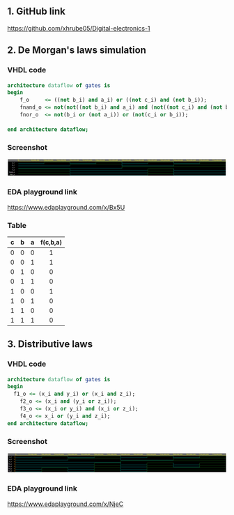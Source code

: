 ## 1. GitHub link
https://github.com/xhrube05/Digital-electronics-1

## 2. De Morgan's laws simulation
### VHDL code
```vhdl
architecture dataflow of gates is
begin
    f_o     <= ((not b_i) and a_i) or ((not c_i) and (not b_i));
    fnand_o <= not(not((not b_i) and a_i) and (not((not c_i) and (not b_i))));
    fnor_o  <= not(b_i or (not a_i)) or (not(c_i or b_i));

end architecture dataflow;
```
### Screenshot
![Simulace De Morgan's laws](Images/demorganslawsimulation.png)
### EDA playground link
https://www.edaplayground.com/x/Bx5U
### Table
| **c** | **b** |**a** | **f(c,b,a)** | 
| :-: | :-: | :-: | :-: | 
| 0 | 0 | 0 | 1 | 
| 0 | 0 | 1 | 1 | 
| 0 | 1 | 0 | 0 | 
| 0 | 1 | 1 | 0 | 
| 1 | 0 | 0 | 1 | 
| 1 | 0 | 1 | 0 | 
| 1 | 1 | 0 | 0 | 
| 1 | 1 | 1 | 0 | 

## 3. Distributive laws
### VHDL code
```vhdl
architecture dataflow of gates is
begin
  f1_o <= (x_i and y_i) or (x_i and z_i);
    f2_o <= (x_i and (y_i or z_i));
    f3_o <= (x_i or y_i) and (x_i or z_i);
    f4_o <= x_i or (y_i and z_i);
end architecture dataflow;
```
### Screenshot
![Simulace Distributive laws](Images/distributivelawsimulation.png)
### EDA playground link
https://www.edaplayground.com/x/NjeC
